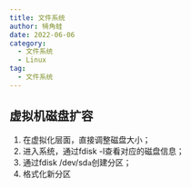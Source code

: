 ```yaml
---
title: 文件系统
author: 犄角蛙
date: 2022-06-06
category:
  - 文件系统
  - Linux
tag:
  - 文件系统
---
```


## 虚拟机磁盘扩容

1. 在虚拟化层面，直接调整磁盘大小；
2. 进入系统，通过fdisk -l查看对应的磁盘信息；
3. 通过fdisk /dev/sd`a`创建分区；
4. 格式化新分区
